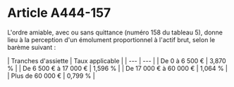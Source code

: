 # Article A444-157

L'ordre amiable, avec ou sans quittance (numéro 158 du tableau 5), donne lieu à la perception d'un émolument proportionnel à l'actif brut, selon le barème suivant :

|
Tranches d'assiette |
Taux applicable |
| --- | --- |
|
De 0 à 6 500 € |
3,870 % |
|
De 6 500 € à 17 000 € |
1,596 % |
|
De 17 000 € à 60 000 € |
1,064 % |
|
Plus de 60 000 € |
0,799 % |
